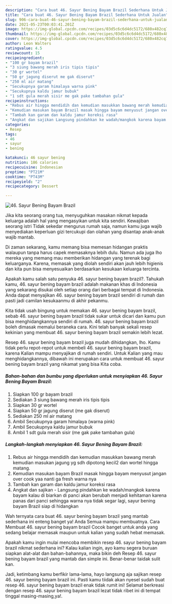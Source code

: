 ```yaml
---
description: "Cara buat 46. Sayur Bening Bayam Brazil Sederhana Untuk Jualan"
title: "Cara buat 46. Sayur Bening Bayam Brazil Sederhana Untuk Jualan"
slug: 906-cara-buat-46-sayur-bening-bayam-brazil-sederhana-untuk-jualan
date: 2021-05-23T00:03:41.201Z
image: https://img-global.cpcdn.com/recipes/03d5c6c6d4dc5172/680x482cq70/46-sayur-bening-bayam-brazil-foto-resep-utama.jpg
thumbnail: https://img-global.cpcdn.com/recipes/03d5c6c6d4dc5172/680x482cq70/46-sayur-bening-bayam-brazil-foto-resep-utama.jpg
cover: https://img-global.cpcdn.com/recipes/03d5c6c6d4dc5172/680x482cq70/46-sayur-bening-bayam-brazil-foto-resep-utama.jpg
author: Leon Walters
ratingvalue: 4.5
reviewcount: 15
recipeingredient:
- "100 gr bayam brazil"
- "3 siung bawang merah iris tipis tipis"
- "30 gr wortel"
- "50 gr jagung diserut me gak diserut"
- "250 ml air matang"
- "Secukupnya garam himalaya warna pink"
- "Secukupnya kaldu jamur bubuk"
- "1 sdt gula merah sisir me gak pake tambahan gula"
recipeinstructions:
- "Rebus air hingga mendidih dan kemudian masukkan bawang merah kemudian masukan jagung yg sdh dipotong kecil2 dan wortel hingga matang."
- "Kemudian masukan bayam Brazil masak hingga bayam menyusut jangan over cook yaa nanti ga fresh warna nya"
- "Tambah kan garam dan kaldu jamur koreksi rasa"
- "Angkat dan sajikan Langsung pindahkan ke wadah/mangkok karena bayam kalau di biarkan di panci akan berubah menjadi kehitaman karena panas dari panci sehingga warna nya tidak segar lagi, sayur bening bayam Brazil siap di hidangkan"
categories:
- Resep
tags:
- 46
- sayur
- bening

katakunci: 46 sayur bening 
nutrition: 186 calories
recipecuisine: Indonesian
preptime: "PT21M"
cooktime: "PT43M"
recipeyield: "2"
recipecategory: Dessert

---
```



![46. Sayur Bening Bayam Brazil](https://img-global.cpcdn.com/recipes/03d5c6c6d4dc5172/680x482cq70/46-sayur-bening-bayam-brazil-foto-resep-utama.jpg)

Jika kita seorang orang tua, menyuguhkan masakan nikmat kepada keluarga adalah hal yang mengasyikan untuk kita sendiri. Kewajiban seorang istri Tidak sekedar mengurus rumah saja, namun kamu juga wajib menyediakan keperluan gizi tercukupi dan olahan yang disantap anak-anak wajib mantab.

Di zaman  sekarang, kamu memang bisa memesan hidangan praktis walaupun tanpa harus capek memasaknya lebih dulu. Namun ada juga lho mereka yang memang mau memberikan hidangan yang terenak bagi keluarganya. Karena, memasak yang diolah sendiri akan jauh lebih higienis dan kita pun bisa menyesuaikan berdasarkan kesukaan keluarga tercinta. 



Apakah kamu salah satu penyuka 46. sayur bening bayam brazil?. Tahukah kamu, 46. sayur bening bayam brazil adalah makanan khas di Indonesia yang sekarang disukai oleh setiap orang dari berbagai tempat di Indonesia. Anda dapat menyajikan 46. sayur bening bayam brazil sendiri di rumah dan pasti jadi camilan kesukaanmu di akhir pekanmu.

Kita tidak usah bingung untuk memakan 46. sayur bening bayam brazil, sebab 46. sayur bening bayam brazil tidak sukar untuk dicari dan kamu pun bisa menghidangkannya sendiri di rumah. 46. sayur bening bayam brazil boleh dimasak memalui beraneka cara. Kini telah banyak sekali resep kekinian yang membuat 46. sayur bening bayam brazil semakin lebih lezat.

Resep 46. sayur bening bayam brazil juga mudah dihidangkan, lho. Kamu tidak perlu repot-repot untuk membeli 46. sayur bening bayam brazil, karena Kalian mampu menyajikan di rumah sendiri. Untuk Kalian yang mau menghidangkannya, dibawah ini merupakan cara untuk membuat 46. sayur bening bayam brazil yang nikamat yang bisa Kita coba.

<!--inarticleads1-->

##### Bahan-bahan dan bumbu yang diperlukan untuk menyiapkan 46. Sayur Bening Bayam Brazil:

1. Siapkan 100 gr bayam brazil
1. Sediakan 3 siung bawang merah iris tipis tipis
1. Siapkan 30 gr wortel
1. Siapkan 50 gr jagung diserut (me gak diserut)
1. Sediakan 250 ml air matang
1. Ambil Secukupnya garam himalaya (warna pink)
1. Ambil Secukupnya kaldu jamur bubuk
1. Ambil 1 sdt gula merah sisir (me gak pake tambahan gula)




<!--inarticleads2-->

##### Langkah-langkah menyiapkan 46. Sayur Bening Bayam Brazil:

1. Rebus air hingga mendidih dan kemudian masukkan bawang merah kemudian masukan jagung yg sdh dipotong kecil2 dan wortel hingga matang.
1. Kemudian masukan bayam Brazil masak hingga bayam menyusut jangan over cook yaa nanti ga fresh warna nya
1. Tambah kan garam dan kaldu jamur koreksi rasa
1. Angkat dan sajikan - Langsung pindahkan ke wadah/mangkok karena bayam kalau di biarkan di panci akan berubah menjadi kehitaman karena panas dari panci sehingga warna nya tidak segar lagi, sayur bening bayam Brazil siap di hidangkan




Wah ternyata cara buat 46. sayur bening bayam brazil yang mantab sederhana ini enteng banget ya! Anda Semua mampu membuatnya. Cara Membuat 46. sayur bening bayam brazil Cocok banget untuk anda yang sedang belajar memasak maupun untuk kalian yang sudah hebat memasak.

Apakah kamu ingin mulai mencoba membikin resep 46. sayur bening bayam brazil nikmat sederhana ini? Kalau kalian ingin, ayo kamu segera buruan siapkan alat-alat dan bahan-bahannya, maka bikin deh Resep 46. sayur bening bayam brazil yang mantab dan simple ini. Benar-benar taidak sulit kan. 

Jadi, ketimbang kamu berfikir lama-lama, hayo langsung aja sajikan resep 46. sayur bening bayam brazil ini. Pasti kamu tiidak akan nyesel sudah buat resep 46. sayur bening bayam brazil enak tidak rumit ini! Selamat berkreasi dengan resep 46. sayur bening bayam brazil lezat tidak ribet ini di tempat tinggal masing-masing,ya!.

